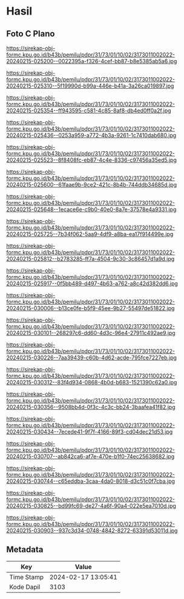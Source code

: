 # Hasil

## Foto C Plano

https://sirekap-obj-formc.kpu.go.id/b43b/pemilu/pdpr/31/73/01/10/02/3173011002022-20240215-025200--0022395a-f326-4cef-bb87-b8e5385ab5a6.jpg

https://sirekap-obj-formc.kpu.go.id/b43b/pemilu/pdpr/31/73/01/10/02/3173011002022-20240215-025310--5f19990d-b99a-446e-b41a-3a26ca019897.jpg

https://sirekap-obj-formc.kpu.go.id/b43b/pemilu/pdpr/31/73/01/10/02/3173011002022-20240215-025354--ff943595-c581-4c85-8af8-db4ed0ff0a2f.jpg

https://sirekap-obj-formc.kpu.go.id/b43b/pemilu/pdpr/31/73/01/10/02/3173011002022-20240215-025436--0253a959-a772-4b3a-9261-1c7410dab680.jpg

https://sirekap-obj-formc.kpu.go.id/b43b/pemilu/pdpr/31/73/01/10/02/3173011002022-20240215-025523--8f8408fc-eb87-4c4e-8336-c97456a35ed5.jpg

https://sirekap-obj-formc.kpu.go.id/b43b/pemilu/pdpr/31/73/01/10/02/3173011002022-20240215-025600--61faae9b-9ce2-421c-8b4b-744ddb34685d.jpg

https://sirekap-obj-formc.kpu.go.id/b43b/pemilu/pdpr/31/73/01/10/02/3173011002022-20240215-025648--1ecace6e-c9b0-40e0-8a7e-37578e4a9331.jpg

https://sirekap-obj-formc.kpu.go.id/b43b/pemilu/pdpr/31/73/01/10/02/3173011002022-20240215-025725--7b34f062-5aa9-4df9-a8ba-ea17f914499e.jpg

https://sirekap-obj-formc.kpu.go.id/b43b/pemilu/pdpr/31/73/01/10/02/3173011002022-20240215-025812--b2783285-ff7a-4504-9c30-3c86457d1a9d.jpg

https://sirekap-obj-formc.kpu.go.id/b43b/pemilu/pdpr/31/73/01/10/02/3173011002022-20240215-025917--0f5bb489-d497-4b63-a762-a8c42d382dd6.jpg

https://sirekap-obj-formc.kpu.go.id/b43b/pemilu/pdpr/31/73/01/10/02/3173011002022-20240215-030006--b13ce0fe-b5f9-45ee-9b27-55497de51822.jpg

https://sirekap-obj-formc.kpu.go.id/b43b/pemilu/pdpr/31/73/01/10/02/3173011002022-20240215-030101--268297c6-dd60-4d3c-96e4-27911c492ae9.jpg

https://sirekap-obj-formc.kpu.go.id/b43b/pemilu/pdpr/31/73/01/10/02/3173011002022-20240215-030226--7aa39439-c60b-4d62-acde-795fce7227eb.jpg

https://sirekap-obj-formc.kpu.go.id/b43b/pemilu/pdpr/31/73/01/10/02/3173011002022-20240215-030312--83f4d934-0868-4b0d-b683-1521390c62a0.jpg

https://sirekap-obj-formc.kpu.go.id/b43b/pemilu/pdpr/31/73/01/10/02/3173011002022-20240215-030356--9508bb4d-0f3c-4c3c-bb24-3baafea41f82.jpg

https://sirekap-obj-formc.kpu.go.id/b43b/pemilu/pdpr/31/73/01/10/02/3173011002022-20240215-030434--7ecede41-9f7f-4166-89f3-cd04dec21d53.jpg

https://sirekap-obj-formc.kpu.go.id/b43b/pemilu/pdpr/31/73/01/10/02/3173011002022-20240215-030707--ab842ca6-af7e-470e-b1f0-74ec25638682.jpg

https://sirekap-obj-formc.kpu.go.id/b43b/pemilu/pdpr/31/73/01/10/02/3173011002022-20240215-030744--c65eddba-3caa-4da0-8018-d3c51c0f7cba.jpg

https://sirekap-obj-formc.kpu.go.id/b43b/pemilu/pdpr/31/73/01/10/02/3173011002022-20240215-030825--bd99fc69-de27-4a6f-90a4-022e5ea7010d.jpg

https://sirekap-obj-formc.kpu.go.id/b43b/pemilu/pdpr/31/73/01/10/02/3173011002022-20240215-030903--937c3d34-0748-4842-8272-63391d53011d.jpg


## Metadata

| Key        | Value               |
| ---------- | ------------------- |
| Time Stamp | 2024-02-17 13:05:41 |
| Kode Dapil | 3103                |




